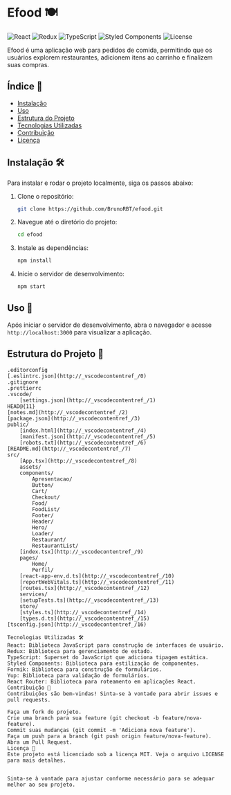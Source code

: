 # Efood 🍽️

![React](https://img.shields.io/badge/React-18.2.0-blue)
![Redux](https://img.shields.io/badge/Redux-4.1.2-purple)
![TypeScript](https://img.shields.io/badge/TypeScript-4.9.5-blue)
![Styled Components](https://img.shields.io/badge/Styled--Components-5.3.11-pink)
![License](https://img.shields.io/badge/license-MIT-green)

Efood é uma aplicação web para pedidos de comida, permitindo que os usuários explorem restaurantes, adicionem itens ao carrinho e finalizem suas compras.

## Índice 📑

- [Instalação](#instalação-)
- [Uso](#uso-)
- [Estrutura do Projeto](#estrutura-do-projeto-)
- [Tecnologias Utilizadas](#tecnologias-utilizadas-)
- [Contribuição](#contribuição-)
- [Licença](#licença-)

## Instalação 🛠️

Para instalar e rodar o projeto localmente, siga os passos abaixo:

1. Clone o repositório:
    ```sh
    git clone https://github.com/BrunoRBT/efood.git
    ```
2. Navegue até o diretório do projeto:
    ```sh
    cd efood
    ```
3. Instale as dependências:
    ```sh
    npm install
    ```
4. Inicie o servidor de desenvolvimento:
    ```sh
    npm start
    ```

## Uso 🚀

Após iniciar o servidor de desenvolvimento, abra o navegador e acesse `http://localhost:3000` para visualizar a aplicação.

## Estrutura do Projeto 📂

```plaintext
.editorconfig
[.eslintrc.json](http://_vscodecontentref_/0)
.gitignore
.prettierrc
.vscode/
    [settings.json](http://_vscodecontentref_/1)
HEAD@{11}
[notes.md](http://_vscodecontentref_/2)
[package.json](http://_vscodecontentref_/3)
public/
    [index.html](http://_vscodecontentref_/4)
    [manifest.json](http://_vscodecontentref_/5)
    [robots.txt](http://_vscodecontentref_/6)
[README.md](http://_vscodecontentref_/7)
src/
    [App.tsx](http://_vscodecontentref_/8)
    assets/
    components/
        Apresentacao/
        Button/
        Cart/
        Checkout/
        Food/
        FoodList/
        Footer/
        Header/
        Hero/
        Loader/
        Restaurant/
        RestaurantList/
    [index.tsx](http://_vscodecontentref_/9)
    pages/
        Home/
        Perfil/
    [react-app-env.d.ts](http://_vscodecontentref_/10)
    [reportWebVitals.ts](http://_vscodecontentref_/11)
    [routes.tsx](http://_vscodecontentref_/12)
    services/
    [setupTests.ts](http://_vscodecontentref_/13)
    store/
    [styles.ts](http://_vscodecontentref_/14)
    [types.d.ts](http://_vscodecontentref_/15)
[tsconfig.json](http://_vscodecontentref_/16)

Tecnologias Utilizadas 🛠️
React: Biblioteca JavaScript para construção de interfaces de usuário.
Redux: Biblioteca para gerenciamento de estado.
TypeScript: Superset do JavaScript que adiciona tipagem estática.
Styled Components: Biblioteca para estilização de componentes.
Formik: Biblioteca para construção de formulários.
Yup: Biblioteca para validação de formulários.
React Router: Biblioteca para roteamento em aplicações React.
Contribuição 🤝
Contribuições são bem-vindas! Sinta-se à vontade para abrir issues e pull requests.

Faça um fork do projeto.
Crie uma branch para sua feature (git checkout -b feature/nova-feature).
Commit suas mudanças (git commit -m 'Adiciona nova feature').
Faça um push para a branch (git push origin feature/nova-feature).
Abra um Pull Request.
Licença 📄
Este projeto está licenciado sob a licença MIT. Veja o arquivo LICENSE para mais detalhes.


Sinta-se à vontade para ajustar conforme necessário para se adequar melhor ao seu projeto.
